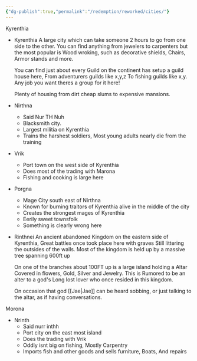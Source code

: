 ```yaml
---
{"dg-publish":true,"permalink":"/redemption/reworked/cities/"}
---
```


Kyrenthia
 - Kyrenthia 
   A large city which can take someone 2 hours to go from one side to the other.
   You can find anything from jewelers to carpenters but the most popular is Wood wroking, such as decorative shields, Chairs, Armor stands and more.
   
   You can find just about every Guild on the continent has setup a guild house here, From adventurers guilds like x,y,z To fishing guilds like x,y. Any job you want theres a group for it here!
   
   Plenty of housing from dirt cheap slums to expensive mansions.
- Nirthna
	- Said Nur TH Nuh
	- Blacksmith city.
	- Largest militia on Kyrenthia
	- Trains the harshest soldiers, Most young adults nearly die from the training
- Vrik 
	-  Port town on the west side of Kyrenthia 
	- Does most of the trading with Marona
	- Fishing and cooking is large here
- Porgna
	- Mage City south east of Nirthna 
	-  Known for burning traitors of Kyrenthia alive in the middle of the city
	- Creates the strongest mages of Kyrenthia
	- Eerily sweet townsfolk
	-  Something is clearly wrong here
- Rinthnei
	 An ancient abandoned Kingdom on the eastern side of Kyrenthia, 
	 Great battles once took place here with graves Still littering the outsides of the walls.
	 Most of the kingdom is held up by a massive tree spanning 600ft up
	 
	 On one of the branches about 100FT up is a large island holding a Altar Covered in flowers, Gold, Silver and Jewelry. This is Rumored to be an alter to a god's Long lost lover who once resided in this kingdom.  

	 On occasion that god [[Jae\|Jae]] can be heard sobbing, or just talking to the altar, as if having conversations.

Morona
- Nrinth 
	- Said nurr inthh
	- Port city on the east most island 
	- Does the trading with Vrik
	- Oddly isnt big on fishing, Mostly Carpentry
	- Imports fish and other goods and sells furniture, Boats, And repairs
